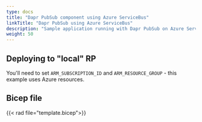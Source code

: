 ```yaml
---
type: docs
title: "Dapr PubSub component using Azure ServiceBus"
linkTitle: "Dapr PubSub using Azure ServiceBus"
description: "Sample application running with Dapr PubSub on Azure ServiceBus"
weight: 50
---
```


## Deploying to "local" RP

You'll need to set `ARM_SUBSCRIPTION_ID` and `ARM_RESOURCE_GROUP` - this example uses Azure resources.

## Bicep file

{{< rad file="template.bicep">}}